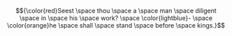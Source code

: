 <!--- Seest thou a man diligent in his work? he shall stand before kings.--->

$${\color{red}Seest \space thou \space a \space man \space diligent \space in \space his \space work? \space \color{lightblue}- \space \color{orange}he \space shall \space stand \space before \space kings.}$$

<!---
yenneprem/yenneprem is a ✨ special ✨ repository because its `README.md` (this file) appears on your GitHub profile.
You can click the Preview link to take a look at your changes.
--->
